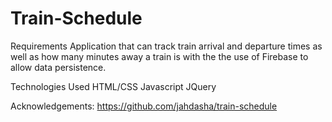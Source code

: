 # Train-Schedule
Requirements
Application that can track train arrival and departure times as well as how many minutes away a train is with the the use of Firebase to allow data persistence.

Technologies Used
HTML/CSS
Javascript
JQuery

Acknowledgements:
https://github.com/jahdasha/train-schedule



